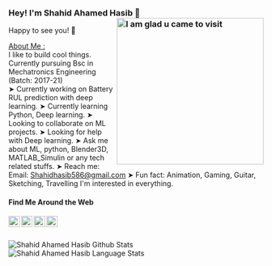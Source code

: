 ### Hey! I'm Shahid Ahamed Hasib :pray: <img align="right" alt="I am glad u came to visit" src="https://media.giphy.com/media/g06HKnMmtK1aXurndU/giphy.gif" width="290">
Happy to see you! 🤩
<!--
Welcome to my page, I am [Shahid Ahamed Hasib](https://shahidhasib586.github.io/) :octocat:</br></br>
-->

<u>About Me :</u></br>
I like to build cool things.</br>
Currently pursuing Bsc in Mechatronics Engineering (Batch: 2017-21) </br>
➤ Currently working on Battery RUL prediction with deep learning.
➤ Currently learning Python, Deep learning.
➤ Looking to collaborate on ML projects.
➤ Looking for help with Deep learning.
➤ Ask me about ML, python, Blender3D, MATLAB_Simulin or any tech related stuffs.
➤ Reach me: Email: Shahidhasib586@gmail.com
➤ Fun fact: Animation, Gaming, Guitar, Sketching, Travelling I'm interested in everything.

#### Find Me Around the Web </br>
<a href="https://twitter.com/shahid_Hasib">
  <img align="left" alt="Hasib's Twitter" width="22px" src="https://cdn.jsdelivr.net/npm/simple-icons@v3/icons/twitter.svg" />
</a>
<a href="https://www.linkedin.com/https://linkedin.com/in/shahid-ahamed-hasib-040591118/">
  <img align="left" alt="Hasib's Linkdein" width="22px" src="https://cdn.jsdelivr.net/npm/simple-icons@v3/icons/linkedin.svg" />
</a>
<a href="https://www.instagram.com/Shahid_Hasib/?hl=en">
  <img align="left" alt="Hasib's Instagram" width="22px" src="https://cdn.jsdelivr.net/npm/simple-icons@v3/icons/instagram.svg" />
</a>

<a href="https://www.facebook.com/Shahidahamed.hasib">
  <img align="left" alt="Hasib's Facebook" width="22px" src="https://cdn.jsdelivr.net/npm/simple-icons@v3/icons/facebook.svg" />
</a></br></br>





![Shahid Ahamed Hasib Github Stats](https://github-readme-stats.anuraghazra1.vercel.app/api?username=shahidhasib586&show_icons=true&include_all_commits=true&theme=radical)
![Shahid Ahamed Hasib Language Stats](https://github-readme-stats.anuraghazra1.vercel.app/api/top-langs/?username=shahidhasib586&layout=compact&theme=radical)


<!--
**Shahidhasib586/Shahidhasib586** is a ✨ _special_ ✨ repository because its `README.md` (this file) appears on your GitHub profile.

Here are some ideas to get you started:**
- 🔭 I’m currently working on Battery RUL prediction with deep learning.
- 🌱 I’m currently learning Python, Deep learning.
- 👯 I’m looking to collaborate on ML projects.
- 🤔 I’m looking for help with Deep learning.
- 💬 Ask me about ML, python, Blender3D, MATLAB_Simulin or any tech related stuffs.
- 📫 How to reach me: Email: Shahidhasib586@gmail.com, Facebook: https://fb.com/shahidahamed.hasib, Linkedin: https://linkedin.com/in/shahid-ahamed-hasib-040591118/
- 😄 Pronouns: He/His
- ⚡ Fun fact: Animation, Gaming, Guitar, Sketching, Travelling I'm interested in everything.
-->
